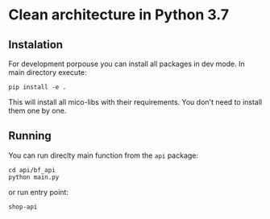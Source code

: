 # Clean architecture in Python 3.7

## Instalation
For development porpouse you can install all packages in dev mode. In main directory execute:

```
pip install -e .
```

This will install all mico-libs with their requirements. You don't need to install them one by one.

## Running

You can run direclty main function from the `api` package:

```
cd api/bf_api
python main.py
```

or run entry point:

```
shop-api
```
